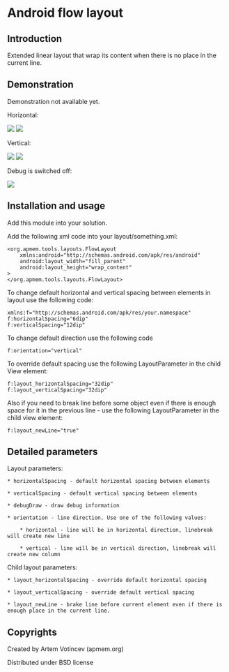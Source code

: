 # Android flow layout

## Introduction

Extended linear layout that wrap its content when there is no place in the current line.

## Demonstration

Demonstration not available yet.

Horizontal:

![](https://github.com/ApmeM/android-flowlayout/raw/master/img/horizontal_portrait.png)
![](https://github.com/ApmeM/android-flowlayout/raw/master/img/horizontal_album.png)

Vertical:

![](https://github.com/ApmeM/android-flowlayout/raw/master/img/vertical_portrait.png)
![](https://github.com/ApmeM/android-flowlayout/raw/master/img/vertical_album.png)

Debug is switched off:

![](https://github.com/ApmeM/android-flowlayout/raw/master/img/no_debug.png)

## Installation and usage

Add this module into your solution.

Add the following xml code into your layout/something.xml:

	<org.apmem.tools.layouts.FlowLayout
		xmlns:android="http://schemas.android.com/apk/res/android"
		android:layout_width="fill_parent"
		android:layout_height="wrap_content"
	>
	</org.apmem.tools.layouts.FlowLayout>

To change default horizontal and vertical spacing between elements in layout use the following code:
        
	xmlns:f="http://schemas.android.com/apk/res/your.namespace"
	f:horizontalSpacing="6dip"
	f:verticalSpacing="12dip"

To change default direction use the following code

	f:orientation="vertical"

To override default spacing use the following LayoutParameter in the child View element:

	f:layout_horizontalSpacing="32dip"
	f:layout_verticalSpacing="32dip"

Also if you need to break line before some object even if there is enough space for it in the previous line - use the following LayoutParameter in the child view element:

	f:layout_newLine="true"

## Detailed parameters

Layout parameters:

	* horizontalSpacing - default horizontal spacing between elements

	* verticalSpacing - default vertical spacing between elements

	* debugDraw - draw debug information

	* orientation - line direction. Use one of the following values:

		* horizontal - line will be in horizontal direction, linebreak will create new line

		* vertical - line will be in vertical direction, linebreak will create new column

Child layout parameters:

	* layout_horizontalSpacing - override default horizontal spacing

	* layout_verticalSpacing - override default vertical spacing

	* layout_newLine - brake line before current element even if there is enough place in the current line.

## Copyrights

Created by Artem Votincev (apmem.org)

Distributed under BSD license

